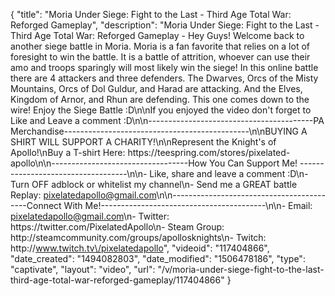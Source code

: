 {
    "title": "Moria Under Siege: Fight to the Last - Third Age Total War: Reforged Gameplay",
    "description": "Moria Under Siege: Fight to the Last - Third Age Total War: Reforged Gameplay - Hey Guys!  Welcome back to another siege battle in Moria.  Moria is a fan favorite that relies on a lot of foresight to win the battle.  It is a battle of attrition, whoever can use their amo and troops sparingly will most likely win the siege!  In this online battle there are 4 attackers and three defenders.  The Dwarves, Orcs of the Misty Mountains, Orcs of Dol Guldur, and Harad are attacking.  And the Elves, Kingdom of Arnor, and Rhun are defending.  This one comes down to the wire!  Enjoy the Siege Battle :D\n\nIf you enjoyed the video don't forget to Like and Leave a comment :D\n\n-----------------------------------------PA Merchandise----------------------------------------------\n\nBUYING A SHIRT WILL SUPPORT A CHARITY!\n\nRepresent the Knight's of Apollo!\nBuy a T-shirt Here: https:\/\/teespring.com\/stores\/pixelated-apollo\n\n----------------------------------How You Can Support Me! -----------------------------------\n\n- Like, share and leave a comment :D\n- Turn OFF adblock or whitelist my channel\n- Send me a GREAT battle Replay: pixelatedapollo@gmail.com\n\n------------------------------------------Connect With Me!-----------------------------------------\n\n- Email: pixelatedapollo@gmail.com\n- Twitter: https:\/\/twitter.com\/PixelatedApollo\n- Steam Group:  http:\/\/steamcommunity.com\/groups\/apollosknights\n- Twitch: http:\/\/www.twitch.tv\/pixelatedapollo",
    "videoid": "117404866",
    "date_created": "1494082803",
    "date_modified": "1506478186",
    "type": "captivate",
    "layout": "video",
    "url": "\/v\/moria-under-siege-fight-to-the-last-third-age-total-war-reforged-gameplay\/117404866"
}